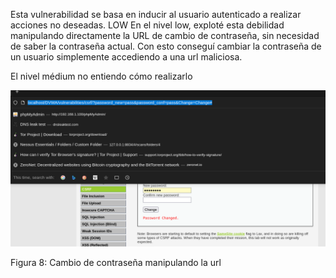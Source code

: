 Esta vulnerabilidad se basa en inducir al usuario autenticado a realizar acciones no deseadas.
LOW
En el nivel low, exploté esta debilidad manipulando directamente la URL de cambio de contraseña, sin necesidad de saber la contraseña actual. Con esto conseguí cambiar la contraseña de un usuario simplemente accediendo a una url maliciosa.

El nivel médium no entiendo cómo realizarlo

![Figura 8](./imagenes/image8.png)

Figura 8: Cambio de contraseña manipulando la url

